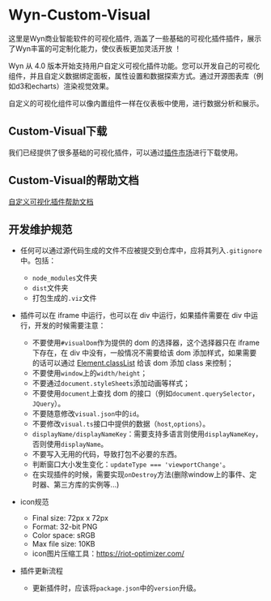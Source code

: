 # Wyn-Custom-Visual

这里是Wyn商业智能软件的可视化插件, 涵盖了一些基础的可视化插件插件，展示了Wyn丰富的可定制化能力，使仪表板更加灵活开放 ！

Wyn 从 4.0 版本开始支持用户自定义可视化插件功能。您可以开发自己的可视化组件，并且自定义数据绑定面板，属性设置和数据探索方式。通过开源图表库（例如d3和echarts）渲染视觉效果。

自定义的可视化组件可以像内置组件一样在仪表板中使用，进行数据分析和展示。

## Custom-Visual下载

我们已经提供了很多基础的可视化插件，可以通过[插件市场](https://marketplace.grapecity.com.cn/ProductList?productType=wyn&moduleType=wyn-plugin&sortBy=new)进行下载使用。

## Custom-Visual的帮助文档

[自定义可视化插件帮助文档](https://www.grapecity.com.cn/solutions/wyn/help/docs/create-dashboard/visual/cv)

## 开发维护规范

- 任何可以通过源代码生成的文件不应被提交到仓库中，应将其列入`.gitignore`中。包括：

  - `node_modules`文件夹
  - `dist`文件夹
  - 打包生成的`.viz`文件
- 插件可以在 iframe 中运行，也可以在 div 中运行，如果插件需要在 div 中运行，开发的时候需要注意：

  - 不要使用`#visualDom`作为提供的 dom 的选择器，这个选择器只在 iframe 下存在，在 div 中没有，一般情况不需要给该 dom 添加样式，如果需要的话可以通过 [Element.classList](https://developer.mozilla.org/zh-CN/docs/Web/API/Element/classList) 给该 dom 添加 class 来控制；
  - 不要使用`window`上的`width/height`；
  - 不要通过`document.styleSheets`添加动画等样式；
  - 不要使用`document`上查找 dom 的接口（例如`document.querySelector`，`JQuery`）。
  - 不要随意修改`visual.json`中的`id`。
  - 不要修改`visual.ts`接口中提供的数据（`host`,`options`）。
  - `displayName/displayNameKey`：需要支持多语言则使用`displayNameKey`，否则使用`displayName`。
  - 不要写入无用的代码，导致打包不必要的东西。
  - 判断窗口大小发生变化：`updateType === 'viewportChange'`。
  - 在实现插件的时候，需要实现`onDestroy`方法(删除window上的事件、定时器、第三方库的实例等...)
- icon规范
  - Final size: 72px x 72px
  - Format: 32-bit PNG
  - Color space: sRGB
  - Max file size: 10KB
  - icon图片压缩工具：https://riot-optimizer.com/
- 插件更新流程
  - 更新插件时，应该将`package.json`中的`version`升级。
 



